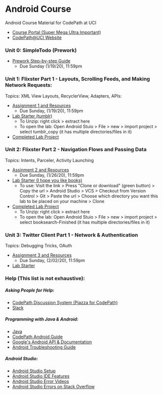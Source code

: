 # Android Course
Android Course Material for CodePath at UCI
- [Course Portal (Super Mega Ultra Important)](https://courses.codepath.com/courses/android_university)
- [CodePath@UCI Website](https://clubs.uci.edu/codepath)

### Unit 0: SimpleTodo (Prework)
* [Prework Step-by-step Guide](https://courses.codepath.org/snippets/android_university/prework)
    * Due Sunday (1/19/20), 11:59pm

### Unit 1: Flixster Part 1 - Layouts, Scrolling Feeds, and Making Network Requests:
Topics: XML View Layouts, RecyclerView, Adapters, APIs:
* [Assignment 1 and Resources](https://courses.codepath.com/courses/android_university/unit/1#!overview)
    * Due Sunday, (1/19/20), 11:59pm
* [Lab Starter (tumblr)](https://github.com/CodePath-at-UCI/android-course/blob/master/Unit1/StarterProjects/tumblr_copy.zip)
    * To Unzip: right click > extract here
    * To open the lab: Open Android Stuio > File > new > import project > select tumblr_copy (it has multiple directories/files in it)
* [Completed Lab Project](https://github.com/CodePath-at-UCI/android-course/blob/master/Unit1/CompletedProjects/CompletedLab1Tumblr.zip)

### Unit 2: Flixster Part 2 - Navigation Flows and Passing Data
Topics: Intents, Parceler, Activity Launching
* [Assinment 2 and Resources](https://courses.codepath.com/courses/android_university/unit/2#!overview)
    * Due Sunday, (1/26/20), 11:59pm
* [Lab Starter (I hope you like books)](https://github.com/codepath/android-booksearch-exercise.git)
    * To use: Visit the link > Press "Clone or download" (green button) > Copy the url > Android Studio > VCS > Checkout from Version Control > Git > Paste the url > Choose which directory you want this lab to be placed on your machine > Clone
* [Completed Lab Project](https://github.com/CodePath-at-UCI/android-course/blob/master/Unit2/CompletedProject/booksearch-Finished.zip)
    * To Unzip: right click > extract here
    * To open the lab: Open Android Stuio > File > new > import project > select booksearch-Finished (it has multiple directories/files in it)
    
### Unit 3: Twitter Client Part 1 - Network & Authentication
Topics: Debugging Tricks, OAuth
* [Assignment 3 and Resources](https://courses.codepath.org/courses/android_university/unit/3#!overview)
    * Due Sunday, (2/02/20), 11:59pm
* [Lab Starter](https://courses.codepath.org/courses/android_university/unit/3#!exercises)


### Help (This list is not exhaustive):
##### Asking People for Help:
- [CodePath Discussion System (Piazza for CodePath)](http://discussions.codepath.com/courses/android_university/questions)
- [Slack](https://codepath.slack.com/archives/GSLPL342J)
##### Programming with Java & Android:
- [Java](https://github.com/codepath/android_guides/wiki/Beginning-Android-Resources#learning-to-program-with-java)
- [CodePath Android Guide](https://guides.codepath.org/android)
- [Google's Android API & Documentation](https://developer.android.com/)
- [Android Troubleshooting Guide](https://hackmd.io/@nesquena/rkO_BigjW?type=view)
##### Android Studio:
- [Android Studio Setup](https://courses.codepath.org/snippets/android_university/prework#heading-1-setup-android)
- [Android Studio IDE Features](https://hackmd.io/s/Bk9WxMaWV)
- [Android Studio Error Videos](https://www.youtube.com/results?search_query=Android+Studio+error)
- [Android Studio Errors on Stack Overflow](https://stackoverflow.com/search?q=Android+Studio)
